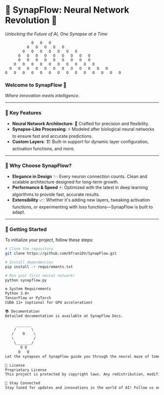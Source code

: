 # 🧠 **SynapFlow: Neural Network Revolution** 🧠  
*Unlocking the Future of AI, One Synapse at a Time*

                O   O   O
              O   O   O   O   O
            O   O   O   O   O   O   O
          O   O   O   O   O   O   O   O   O
          O   O   O   O   O   O   O   O   O
        O   O   O   O   O   O   O   O   O   O
      O   O   O   O   O   O   O   O   O   O   O   O
    O   O   O   O   O   O   O   O   O   O   O   O   O   O


### **Welcome to SynapFlow** 🚀  
*Where innovation meets intelligence*.

---

### **🔑 Key Features**

- **Neural Network Architecture**: 🧬 Crafted for precision and flexibility.
- **Synapse-Like Processing**: ⚡️ Modeled after biological neural networks to ensure fast and accurate predictions.
- **Custom Layers**: 🏗 Built-in support for dynamic layer configuration, activation functions, and more.
  
---

### **🎨 Why Choose SynapFlow?**

- **Elegance in Design** ✨: Every neuron connection counts. Clean and scalable architecture designed for long-term growth.
- **Performance & Speed** ⚡️: Optimized with the latest in deep learning algorithms to provide fast, accurate results.
- **Extensibility** 📈: Whether it's adding new layers, tweaking activation functions, or experimenting with loss functions—SynapFlow is built to adapt.

---

### **🚀 Getting Started**

To initialize your project, follow these steps:

```bash
# Clone the repository
git clone https://github.com/OfraniDV/SynapFlow.git

# Install dependencies
pip install -r requirements.txt

# Run your first neural network!
python synapflow.py

⚙️ System Requirements
Python 3.8+
TensorFlow or PyTorch
CUDA 11+ (optional for GPU acceleration)

📚 Documentation
Detailed documentation is available at SynapFlow Docs.

     _______
    /       \
   /    O    \
   \         /
    \_______/
       O O
      O   O
Let the synapses of SynapFlow guide you through the neural maze of tomorrow’s AI.

📜 License
Proprietary License
This project is protected by copyright laws. Any redistribution, modification, or use of the code is strictly prohibited without prior permission.

🧠 Stay Connected
Stay tuned for updates and innovations in the world of AI! Follow us on LinkedIn, Twitter, and GitHub.


